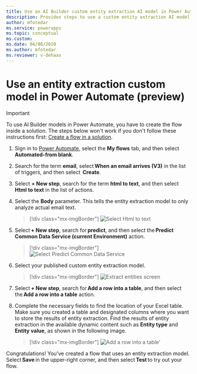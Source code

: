 ```yaml
---
title: Use an AI Builder custom entity extraction AI model in Power Automate - AI Builder | Microsoft Docs
description: Provides steps to use a custom entity extraction AI model in Power Automate.
author: mfotedar
ms.service: powerapps
ms.topic: conceptual
ms.custom: 
ms.date: 04/08/2020
ms.author: mfotedar
ms.reviewer: v-dehaas
---
```


# Use an entity extraction custom model in Power Automate (preview)

> [!IMPORTANT]
 > To use AI Builder models in Power Automate, you have to create the flow inside a solution. The steps below won't work if you don't follow these instructions first: [Create a flow in a solution](/flow/create-flow-solution).

1. Sign in to [Power Automate](https://flow.microsoft.com/), select the **My flows** tab, and then select **Automated-from blank**.

1. Search for the term **email**, select **When an email arrives (V3)** in the list of triggers, and then select  **Create**.

1. Select **+ New step**, search for the term **html to text**, and then select **Html to text** in the list of actions.

1. Select the **Body** parameter. This tells the entity extraction model to only analyze actual email text.

   > [!div class="mx-imgBorder"]
   > ![Select Html to text](media/html-to-text.png "Select Html to text")

1. Select **+ New step**, search for **predict**, and then select the **Predict Common Data Service (current Environment)** action.

   > [!div class="mx-imgBorder"]
   > ![Select Predict Common Data Service](media/predict-cds-2.png "Select Predict Common Data Service")

1. Select your published custom entity extraction model.

   > [!div class="mx-imgBorder"]
   > ![Extract entities screen](media/flow-extract-entity.png "Extract entities screen")

1. Select **+ New step**, search for **Add a row into a table**, and then select the **Add a row into a table** action.

1. Complete the necessary fields to find the location of your Excel table. Make sure you created a table and designated columns where you want to store the results of entity extraction. Find the results of entity extraction in the available dynamic content such as **Entity type** and **Entity value**, as shown in the following image.

   > [!div class="mx-imgBorder"]
   > ![Add a row into a table'](media/flow-add-row2.png "Add a row into a table")

Congratulations! You've created a flow that uses an entity extraction model. Select **Save** in the upper-right corner, and then select **Test** to try out your flow.
